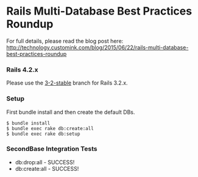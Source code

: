 
# Rails Multi-Database Best Practices Roundup

For full details, please read the blog post here: http://technology.customink.com/blog/2015/06/22/rails-multi-database-best-practices-roundup

### Rails 4.2.x

Please use the [3-2-stable](https://github.com/customink/encom_dbs/tree/3-2-stable) branch for Rails 3.2.x.

### Setup

First bundle install and then create the default DBs.

```
$ bundle install
$ bundle exec rake db:create:all
$ bundle exec rake db:setup
```

### SecondBase Integration Tests

* db:drop:all - SUCCESS!
* db:create:all - SUCCESS!


